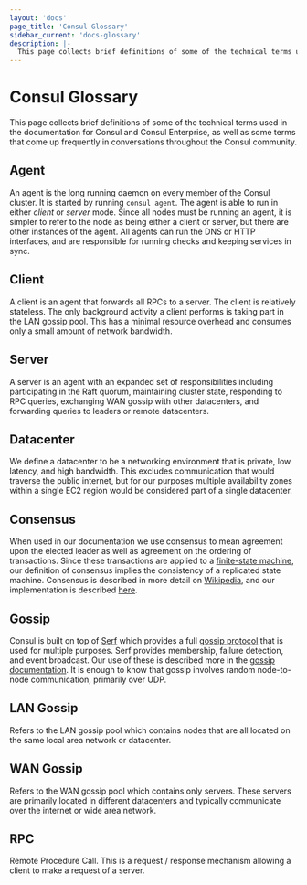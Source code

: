 ```yaml
---
layout: 'docs'
page_title: 'Consul Glossary'
sidebar_current: 'docs-glossary'
description: |-
  This page collects brief definitions of some of the technical terms used in the documentation.
---
```


# Consul Glossary

This page collects brief definitions of some of the technical terms used in the documentation for Consul and Consul Enterprise, as well as some terms that come up frequently in conversations throughout the Consul community.

## Agent

An agent is the long running daemon on every member of the Consul cluster.
It is started by running `consul agent`. The agent is able to run in either _client_
or _server_ mode. Since all nodes must be running an agent, it is simpler to refer to
the node as being either a client or server, but there are other instances of the agent. All
agents can run the DNS or HTTP interfaces, and are responsible for running checks and
keeping services in sync.

## Client

A client is an agent that forwards all RPCs to a server. The client is relatively
stateless. The only background activity a client performs is taking part in the LAN gossip
pool. This has a minimal resource overhead and consumes only a small amount of network
bandwidth.

## Server

A server is an agent with an expanded set of responsibilities including
participating in the Raft quorum, maintaining cluster state, responding to RPC queries,
exchanging WAN gossip with other datacenters, and forwarding queries to leaders or
remote datacenters.

## Datacenter

We define a datacenter to be a networking environment that is
private, low latency, and high bandwidth. This excludes communication that would traverse
the public internet, but for our purposes multiple availability zones within a single EC2
region would be considered part of a single datacenter.

## Consensus

When used in our documentation we use consensus to mean agreement upon
the elected leader as well as agreement on the ordering of transactions. Since these
transactions are applied to a
[finite-state machine](https://en.wikipedia.org/wiki/Finite-state_machine), our definition
of consensus implies the consistency of a replicated state machine. Consensus is described
in more detail on [Wikipedia](<https://en.wikipedia.org/wiki/Consensus_(computer_science)>),
and our implementation is described [here](/docs/internals/consensus.html).

## Gossip

Consul is built on top of [Serf](https://www.serf.io/) which provides a full
[gossip protocol](https://en.wikipedia.org/wiki/Gossip_protocol) that is used for multiple purposes.
Serf provides membership, failure detection, and event broadcast. Our use of these
is described more in the [gossip documentation](/docs/internals/gossip.html). It is enough to know
that gossip involves random node-to-node communication, primarily over UDP.

## LAN Gossip

Refers to the LAN gossip pool which contains nodes that are all
located on the same local area network or datacenter.

## WAN Gossip

Refers to the WAN gossip pool which contains only servers. These
servers are primarily located in different datacenters and typically communicate
over the internet or wide area network.

## RPC

Remote Procedure Call. This is a request / response mechanism allowing a
client to make a request of a server.
